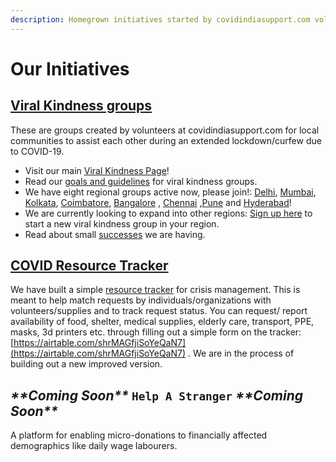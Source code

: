 ```yaml
---
description: Homegrown initiatives started by covidindiasupport.com volunteers
---
```


# Our Initiatives

##  [Viral Kindness groups](http://covidindiasupport.com/viralkindness) 

These are groups created by volunteers at covidindiasupport.com for local communities to assist each other during an extended lockdown/curfew due to COVID-19.

* Visit our main [Viral Kindness Page](http://covidindiasupport.com/viralkindness)!
* Read our [goals and guidelines](https://docs.google.com/document/d/1GDUKmZcDN6EhEtRC5wxJQK5H5jTFiWOnx-t19JYxPnw/edit) for viral kindness groups.
* We have eight regional groups active now, please join!: [Delhi](https://t.me/coviddelhiviralkindness), [Mumbai](https://chat.whatsapp.com/BZrljCp334GElqvbuk95t3), [Kolkata](https://chat.whatsapp.com/Kc9eL01O3deDb7TcQQj30P), [Coimbatore](https://t.me/covidviralkindnesscbe/), [Bangalore](https://chat.whatsapp.com/JxUBuYEPaeYBYNz8hm53Dl) , [Chennai](https://chat.whatsapp.com/K7eUJCHKRRiILdRR7tarQ6) ,[Pune](https://covidindiasupport.com/viralkindness) and [Hyderabad](https://t.me/joinchat/R8f4WRlS03wziOnCV1mbDQ)!
* We are currently looking to expand into other regions: [Sign up here](https://airtable.com/shrutF7LPQMbvxocq) to start a new viral kindness group in your region.
* Read about small [successes](https://docs.google.com/document/d/1UKQH3NzEAgJtUorGkpE780We11BopqbbJD_-ho8yRi8/edit) we are having.

## [COVID Resource Tracker](https://covidindiasupport.com/tracker) 

We have built a simple [resource tracker](http://covidindiasupport.com/tracker) for crisis management. This is meant to help match requests by individuals/organizations with volunteers/supplies and to track request status. You can request/ report availability of food, shelter, medical supplies, elderly care, transport, PPE, masks, 3d printers etc. through filling out a simple form on the tracker: [https://airtable.com/shrMAGfjiSoYeQaN7](https://airtable.com/shrMAGfjiSoYeQaN7) . We are in the process of building out a new improved version. 

## _\*\*Coming Soon\*\*_  `Help A Stranger`  _\*\*Coming Soon\*\*_

A platform for enabling micro-donations to financially affected demographics like daily wage labourers.

